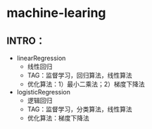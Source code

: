 # machine-learing
## INTRO：
  - linearRegression
    - 线性回归
    - TAG：监督学习，回归算法，线性算法
    - 优化算法：1）最小二乘法；2）梯度下降法
  - logisticRegression
    - 逻辑回归
    - TAG：监督学习，分类算法，线性算法
    - 优化算法：梯度下降法
